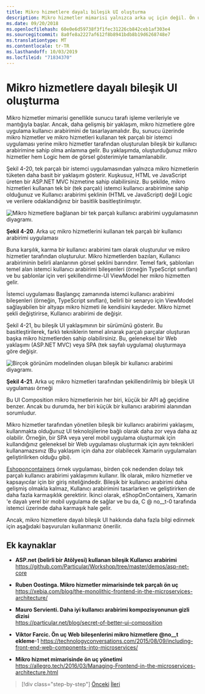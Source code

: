 ```yaml
---
title: Mikro hizmetlere dayalı bileşik UI oluşturma
description: Mikro hizmetler mimarisi yalnızca arka uç için değil. Ön uçta kullanmak için bir göz atma görünümü alın.
ms.date: 09/20/2018
ms.openlocfilehash: 60e0e6d59738f3f1fec31226cb842ceb1af303e4
ms.sourcegitcommit: 8a0fe8a2227af612f8b8941bdb8b19d6268748e7
ms.translationtype: MT
ms.contentlocale: tr-TR
ms.lasthandoff: 10/03/2019
ms.locfileid: "71834370"
---
```

# <a name="creating-composite-ui-based-on-microservices"></a>Mikro hizmetlere dayalı bileşik UI oluşturma

Mikro hizmetler mimarisi genellikle sunucu tarafı işleme verileriyle ve mantığıyla başlar. Ancak, daha gelişmiş bir yaklaşım, mikro hizmetlere göre uygulama kullanıcı arabirimini de tasarlayamalıdır. Bu, sunucu üzerinde mikro hizmetler ve mikro hizmetleri kullanan tek parçalı bir istemci uygulaması yerine mikro hizmetler tarafından oluşturulan bileşik bir kullanıcı arabirimine sahip olma anlamına gelir. Bu yaklaşımda, oluşturduğunuz mikro hizmetler hem Logic hem de görsel gösterimiyle tamamlanabilir.

Şekil 4-20, tek parçalı bir istemci uygulamasından yalnızca mikro hizmetlerin tüketen daha basit bir yaklaşım gösterir. Kuşkusuz, HTML ve JavaScript üreten bir ASP.NET MVC hizmetine sahip olabilirsiniz. Bu şekilde, mikro hizmetleri kullanan tek bir (tek parçalı) istemci kullanıcı arabirimine sahip olduğunuz ve Kullanıcı arabirimi şeklinin (HTML ve JavaScript) değil Logic ve verilere odaklandığınız bir basitlik basitleştirılmıştır.

![Mikro hizmetlere bağlanan bir tek parçalı kullanıcı arabirimi uygulamasının diyagramı.](./media/microservice-based-composite-ui-shape-layout/monolith-ui-consume-microservices.png)

**Şekil 4-20**. Arka uç mikro hizmetlerini kullanan tek parçalı bir kullanıcı arabirimi uygulaması

Buna karşılık, karma bir kullanıcı arabirimi tam olarak oluşturulur ve mikro hizmetler tarafından oluşturulur. Mikro hizmetlerden bazıları, Kullanıcı arabiriminin belirli alanlarının görsel şeklini barındırır. Temel fark, şablonları temel alan istemci kullanıcı arabirimi bileşenleri (örneğin TypeScript sınıfları) ve bu şablonlar için veri şekillendirme-UI ViewModel her mikro hizmetten gelir.

İstemci uygulaması Başlangıç zamanında istemci kullanıcı arabirimi bileşenleri (örneğin, TypeScript sınıfları), belirli bir senaryo için ViewModel sağlayabilen bir altyapı mikro hizmeti ile kendisini kaydeder. Mikro hizmet şekli değiştirirse, Kullanıcı arabirimi de değişir.

Şekil 4-21, bu bileşik UI yaklaşımının bir sürümünü gösterir. Bu basitleştirilerek, farklı tekniklerin temel alınarak parçalı parçalar oluşturan başka mikro hizmetlerden sahip olabilirsiniz. Bu, geleneksel bir Web yaklaşımı (ASP.NET MVC) veya SPA (tek sayfalı uygulama) oluşturmaya göre değişir.

![Birçok görünüm modelinden oluşan bileşik bir kullanıcı arabirimi diyagramı.](./media/microservice-based-composite-ui-shape-layout/microservice-generate-composite-ui.png)

**Şekil 4-21**. Arka uç mikro hizmetleri tarafından şekillendirilmiş bir bileşik UI uygulaması örneği

Bu UI Composition mikro hizmetlerinin her biri, küçük bir API ağ geçidine benzer. Ancak bu durumda, her biri küçük bir kullanıcı arabirimi alanından sorumludur.

Mikro hizmetler tarafından yönetilen bileşik bir kullanıcı arabirimi yaklaşımı, kullanmakta olduğunuz UI teknolojilerine bağlı olarak daha zor veya daha az olabilir. Örneğin, bir SPA veya yerel mobil uygulama oluşturmak için kullandığınız geleneksel bir Web uygulaması oluşturmak için aynı teknikleri kullanamazsınız (Bu yaklaşım için daha zor olabilecek Xamarin uygulamaları geliştirilirken olduğu gibi).

[Eshoponcontainers](https://aka.ms/MicroservicesArchitecture) örnek uygulaması, birden çok nedenden dolayı tek parçalı kullanıcı arabirimi yaklaşımını kullanır. İlk olarak, mikro hizmetler ve kapsayıcılar için bir giriş niteliğindedir. Bileşik bir kullanıcı arabirimi daha gelişmiş olmakla kalmaz, Kullanıcı arabirimini tasarlarken ve geliştirirken de daha fazla karmaşıklık gerektirir. İkinci olarak, eShopOnContainers, Xamarin 'e dayalı yerel bir mobil uygulama de sağlar ve bu da, C @ no__t-0 tarafında istemci üzerinde daha karmaşık hale gelir.

Ancak, mikro hizmetlere dayalı bileşik UI hakkında daha fazla bilgi edinmek için aşağıdaki başvuruları kullanmanız önerilir.

## <a name="additional-resources"></a>Ek kaynaklar

- **ASP.net (belirli bir Atölyesi) kullanan bileşik Kullanıcı arabirimi** \
  <https://github.com/Particular/Workshop/tree/master/demos/asp-net-core>

- **Ruben Oostinga. Mikro hizmetler mimarisinde tek parçalı ön uç** \
  <https://xebia.com/blog/the-monolithic-frontend-in-the-microservices-architecture/>

- **Mauro Servienti. Daha iyi kullanıcı arabirimi kompozisyonunun gizli dizisi** \
  <https://particular.net/blog/secret-of-better-ui-composition>

- **Viktor Farcic. Ön uç Web bileşenlerini mikro hizmetlere @no__t ekleme**-1
  <https://technologyconversations.com/2015/08/09/including-front-end-web-components-into-microservices/>

- **Mikro hizmet mimarisinde ön uç yönetimi** \
  <https://allegro.tech/2016/03/Managing-Frontend-in-the-microservices-architecture.html>

>[!div class="step-by-step"]
>[Önceki](microservices-addressability-service-registry.md)
>[İleri](resilient-high-availability-microservices.md)
